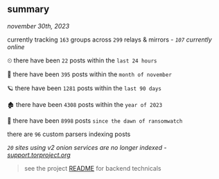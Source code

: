
## summary
_november 30th, 2023_

currently tracking `163` groups across `299` relays & mirrors - _`107` currently online_

⏲ there have been `22` posts within the `last 24 hours`

🦈 there have been `395` posts within the `month of november`

🪐 there have been `1281` posts within the `last 90 days`

🏚 there have been `4308` posts within the `year of 2023`

🦕 there have been `8998` posts `since the dawn of ransomwatch`

there are `96` custom parsers indexing posts

_`20` sites using v2 onion services are no longer indexed - [support.torproject.org](https://support.torproject.org/onionservices/v2-deprecation/)_

> see the project [README](https://github.com/joshhighet/ransomwatch#ransomwatch--) for backend technicals
